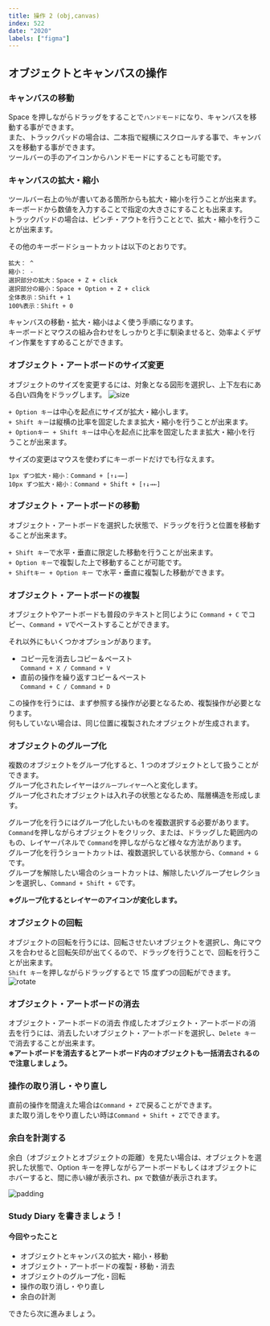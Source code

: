 ```yaml
---
title: 操作 2 (obj,canvas)
index: 522
date: "2020"
labels: ["figma"]
---
```


## オブジェクトとキャンバスの操作

### キャンバスの移動

Space を押しながらドラッグをすることで`ハンドモード`になり、キャンバスを移動する事ができます。  
また、トラックパッドの場合は、二本指で縦横にスクロールする事で、キャンバスを移動する事ができます。  
ツールバーの手のアイコンからハンドモードにすることも可能です。

### キャンバスの拡大・縮小

ツールバー右上の％が書いてある箇所からも拡大・縮小を行うことが出来ます。  
キーボードから数値を入力することで指定の大きさにすることも出来ます。  
トラックパッドの場合は、ピンチ・アウトを行うこととで、拡大・縮小を行うことが出来ます。

その他のキーボードショートカットは以下のとおりです。

```
拡大： ^
縮小： -
選択部分の拡大：Space + Z + click
選択部分の縮小：Space + Option + Z + click
全体表示：Shift + 1
100%表示：Shift + 0
```

キャンバスの移動・拡大・縮小はよく使う手順になります。  
キーボードとマウスの組み合わせをしっかりと手に馴染ませると、効率よくデザイン作業をすすめることができます。

### オブジェクト・アートボードのサイズ変更

オブジェクトのサイズを変更するには、対象となる図形を選択し、上下左右にある白い四角をドラッグします。
![size](./img/size.png)

`+ Option キー`は中心を起点にサイズが拡大・縮小します。  
`+ Shift キー`は縦横の比率を固定したまま拡大・縮小を行うことが出来ます。  
`+ Optionキー + Shift キー`は中心を起点に比率を固定したまま拡大・縮小を行うことが出来ます。

サイズの変更はマウスを使わずにキーボードだけでも行なえます。

```
1px ずつ拡大・縮小：Command + [↑↓→←]
10px ずつ拡大・縮小：Command + Shift + [↑↓→←]
```

### オブジェクト・アートボードの移動

オブジェクト・アートボードを選択した状態で、ドラッグを行うと位置を移動することが出来ます。

`+ Shift キー`で水平・垂直に限定した移動を行うことが出来ます。  
`+ Option キー`で複製した上で移動することが可能です。  
`+ Shiftキー + Option キー` で水平・垂直に複製した移動ができます。

### オブジェクト・アートボードの複製

オブジェクトやアートボードも普段のテキストと同じように `Command + C` でコピー、`Command + V`でペーストすることができます。

それ以外にもいくつかオプションがあります。

- コピー元を消去しコピー＆ペースト  
  `Command + X / Command + V`
- 直前の操作を繰り返すコピー＆ペースト  
  `Command + C / Command + D`

この操作を行うには、まず参照する操作が必要となるため、複製操作が必要となります。  
何もしていない場合は、同じ位置に複製されたオブジェクトが生成されます。

### オブジェクトのグループ化

複数のオブジェクトをグループ化すると、1 つのオブジェクトとして扱うことができます。  
グループ化されたレイヤーは`グループレイヤー`へと変化します。  
グループ化されたオブジェクトは入れ子の状態となるため、階層構造を形成します。

グループ化を行うにはグループ化したいものを複数選択する必要があります。  
`Command`を押しながらオブジェクトをクリック、または、ドラッグした範囲内のもの、レイヤーパネルで `Command`を押しながらなど様々な方法があります。  
グループ化を行うショートカットは、複数選択している状態から、`Command + G` です。  
グループを解除したい場合のショートカットは、解除したいグループセレクションを選択し、`Command + Shift + G`です。

**※グループ化するとレイヤーのアイコンが変化します。**

### オブジェクトの回転

オブジェクトの回転を行うには、回転させたいオブジェクトを選択し、角にマウスを合わせると回転矢印が出てくるので、ドラッグを行うことで、回転を行うことが出来ます。  
`Shift キー`を押しながらドラッグするとで 15 度ずつの回転ができます。
![rotate](./img/rotate.png)

### オブジェクト・アートボードの消去

オブジェクト・アートボードの消去
作成したオブジェクト・アートボードの消去を行うには、消去したいオブジェクト・アートボードを選択し、`Delete キー`で消去することが出来ます。  
**※アートボードを消去するとアートボード内のオブジェクトも一括消去されるので注意しましょう。**

### 操作の取り消し・やり直し

直前の操作を間違えた場合は`Command + Z`で戻ることができます。  
また取り消しをやり直したい時は`Command + Shift + Z`でできます。

### 余白を計測する

余白（オブジェクトとオブジェクトの距離）を見たい場合は、オブジェクトを選択した状態で、Option キーを押しながらアートボードもしくはオブジェクトにホバーすると、間に赤い線が表示され、px で数値が表示されます。

![padding](./img/padding.png)

### Study Diary を書きましょう！

#### 今回やったこと

- オブジェクトとキャンバスの拡大・縮小・移動
- オブジェクト・アートボードの複製・移動・消去
- オブジェクトのグループ化・回転
- 操作の取り消し・やり直し
- 余白の計測

できたら次に進みましょう。
